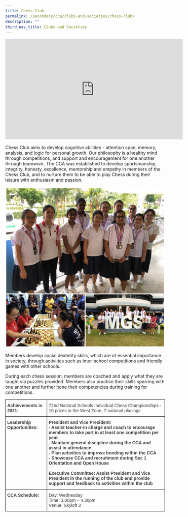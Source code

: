 ```yaml
---
title: Chess Club
permalink: /secondary/cca/clubs-and-societies/chess-club/
description: ""
third_nav_title: Clubs and Societies
---
```



<iframe width="560" height="315" src="https://www.youtube.com/embed/CB7RIXipZmU" title="YouTube video player" frameborder="0" allow="accelerometer; autoplay; clipboard-write; encrypted-media; gyroscope; picture-in-picture" allowfullscreen></iframe>

Chess Club aims to develop cognitive abilities - attention span, memory, analysis, and logic for personal growth. Our philosophy is a healthy mind through competitions, and support and encouragement for one another through teamwork. The CCA was established to develop sportsmanship, integrity, honesty, excellence, mentorship and empathy in members of the Chess Club, and to nurture them to be able to play Chess during their leisure with enthusiasm and passion.

![](/images/chess.jpg)

Members develop social dexterity skills, which are of essential importance in society, through activities such as inter-school competitions and friendly games with other schools.  

During each chess session, members are coached and apply what they are taught via puzzles provided. Members also practise their skills sparring with one another and further hone their competencies during training for competitions.

<style type="text/css">
.tg  {border-collapse:collapse;border-spacing:0;}
.tg td{border-color:black;border-style:solid;border-width:1px;font-family:Arial, sans-serif;font-size:14px;
  overflow:hidden;padding:10px 5px;word-break:normal;}
.tg th{border-color:black;border-style:solid;border-width:1px;font-family:Arial, sans-serif;font-size:14px;
  font-weight:normal;overflow:hidden;padding:10px 5px;word-break:normal;}
.tg .tg-uwnk{color:#3D3D3D;text-align:left;vertical-align:top}
.tg .tg-bzr3{color:#3D3D3D;font-weight:bold;text-align:left;vertical-align:top}
</style>
<table class="tg">
<thead>
  <tr>
    <th class="tg-bzr3">Achievements in 2021:  <br></th>
    <th class="tg-uwnk">72nd National Schools Individual Chess Championships - 10 prizes in the West Zone, 7 national placings</th>
  </tr>
</thead>
<tbody>
  <tr>
    <td class="tg-bzr3">Leadership Opportunities:</td>
    <td class="tg-bzr3">President and Vice President:<br>- Assist teacher-in charge and coach to encourage members to take part in at least one competition per year.<br>- Maintain general discipline during the CCA and assist in attendance<br>- Plan activities to improve bonding within the CCA<br>- Showcase CCA and recruitment during Sec 1 Orientation and Open House<br><br>Executive Committee: Assist President and Vice President in the running of the club and provide support and feedback to activities within the club</td>
  </tr>
  <tr>
    <td class="tg-bzr3">CCA Schedule:</td>
    <td class="tg-uwnk"><span style="color:inherit;background-color:transparent">Day: Wednesday </span><br><span style="color:inherit;background-color:transparent">Time: 3.00pm – 4.30pm </span><br><span style="color:inherit;background-color:transparent">Venue: Skyloft 3</span></td>
  </tr>
</tbody>
</table>